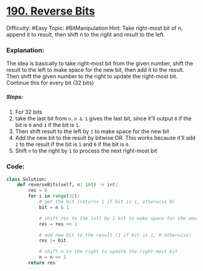 # [190. Reverse Bits](https://leetcode.com/problems/reverse-bits/)

Difficulty: #Easy 
Topic: #BitManipulation 
Hint: Take right-most bit of n, append it to result, then shift n to the right and result to the left.

### Explanation:
The idea is basically to take right-most bit from the given number, shift the result to the left to make space for the new bit, then add it to the result. Then shift the given number to the right to update the right-most bit. Continue this for every bit (32 bits)
##### Steps:
1. For 32 bits
2. take the last bit from `n`. `n & 1` gives the last bit, since it'll output `0` if the bit is `0` and `1` if the bit is `1`.
3. Then shift result to the left by `1` to make space for the new bit
4. Add the new bit to the result by bitwise OR. This works because it'll add `1` to the result if the bit is `1` and `0` if the bit is `0`.
5. Shift `n` to the right by `1` to process the next right-most bit

### Code:

```python
class Solution:
    def reverseBits(self, n: int) -> int:
        res = 0
        for i in range(32):
            # get the bit (returns 1 if bit is 1, otherwise 0)
            bit = n & 1

            # shift res to the left by 1 bit to make space for the new bit
            res = res << 1

            # add new bit to the result (1 if bit is 1, 0 otherwise)
            res |= bit

            # shift n to the right to update the right-most bit
            n = n >> 1
        return res
```
